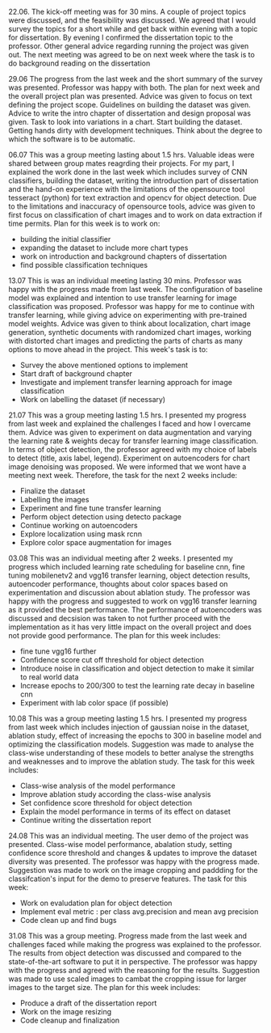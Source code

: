 22.06.
The kick-off meeting was for 30 mins. A couple of project topics were discussed, and the feasibility was discussed.
We agreed that I would survey the topics for a short while and get back within evening with a topic for dissertation. 
By evening I confirmed the dissertation topic to the professor. Other general advice regarding running the project was given out. 
The next meeting was agreed to be on next week where the task is to do background reading on the dissertation

29.06
The progress from the last week and the short summary of the survey was presented. Professor was happy with both. 
The plan for next week and the overall project plan was presented. Advice was given to focus on text defining the project scope. 
Guidelines on building the dataset was given. 
Advice to write the intro chapter of dissertation and design proposal was given. 
Task to look into variations in a chart. Start building the dataset. 
Getting hands dirty with development techniques. 
Think about the degree to which the software is to be automatic. 

06.07
This was a group meeting lasting about 1.5 hrs. Valuable ideas were shared between group mates reagrding their projects. 
For my part, I explained the work done in the last week which includes survey of CNN classifiers, building the dataset, writing the 
introduction part of dissertation and the hand-on experience with the limitations of the opensource tool tesseract (python) for text extraction and opencv for object
detection. Due to the limitations and inaccuracy of opensource tools, advice was given to first focus on classification of chart images and to work
on data extraction if time permits. Plan for this week is to work on:
- building the initial classifier 
- expanding the dataset to include more chart types
- work on introduction and background chapters of dissertation
- find possible classification techniques

13.07
This is was an individual meeting lasting 30 mins. Professor was happy with the progress made from last week. The configuration of baseline model was explained and intention to use transfer learning for image classification was proposed. Professor was happy for me to continue with transfer learning, while giving advice on experimenting with pre-trained model weights. Advice was given to think about localization, chart image generation, synthetic documents with randomized chart images, working with distorted chart images and predicting the parts of charts as many options to move ahead in the project. This week's task is to:
- Survey the above mentioned options to implement
- Start draft of background chapter
- Investigate and implement transfer learning approach for image classification
- Work on labelling the dataset (if necessary)

21.07
This was a group meeting lasting 1.5 hrs. I presented my progress from last week and explained the challenges I faced and how I overcame them. Advice was given to experiment on data augmentation and varying the learning rate & weights decay for transfer learning image classification. In terms of object detection, the professor agreed with my choice of labels to detect (title, axis label, legend). Experiment on autoencoders for chart image denoising was proposed. We were informed that we wont have a meeting next week. Therefore, the task for the next 2 weeks include:
- Finalize the dataset
- Labelling the images
- Experiment and fine tune transfer learning
- Perform object detection using detecto package
- Continue working on autoencoders
- Explore localization using mask rcnn
- Explore color space augmentation for images

03.08
This was an individual meeting after 2 weeks. I presented my progress which included learning rate scheduling for baseline cnn, fine tuning mobilenetv2 and vgg16 transfer learning, object detection results, autoencoder performance, thoughts about color spaces based on experimentation and discussion about ablation study. The professor was happy with the progress and suggested to work on vgg16 transfer learning as it provided the best performance. The performance of autoencoders was discussed and decsision was taken to not further proceed with the implementation as it has very little impact on the overall project and does not provide good performance. The plan for this week includes:
- fine tune vgg16 further
- Confidence score cut off threshold for object detection
- Introduce noise in classification and object detection to make it similar to real world data 
- Increase epochs to 200/300 to test the learning rate decay in baseline cnn
- Experiment with lab color space (if possible)

10.08
This was a group meeting lasting 1.5 hrs. I presented my progress from last week which includes injection of gaussian noise in the dataset, ablation study, effect of increasing the epochs to 300 in baseline model and optimizing the classification models. Suggestion was made to analyse the class-wise understanding of these models to better analyse the strengths and weaknesses and to improve the ablation study. The task for this week includes:
- Class-wise analysis of the model performance
- Improve ablation study according the class-wise analysis
- Set confidence score threshold for object detection
- Explain the model performance in terms of its effect on dataset
- Continue writing the dissertation report

24.08
This was an individual meeting. The user demo of the project was presented. Class-wise model performance, abalation study, setting confidence score threshold and changes & updates to improve the dataset diversity was presented. The professor was happy with the progress made. Suggestion was made to work on the image cropping and paddding for the classifcation's input for the demo to preserve features. The task for this week:
- Work on evaludation plan for object detection
- Implement eval metric : per class avg.precision and mean avg precision
- Code clean up and find bugs

31.08
This was a group meeting. Progress made from the last week and challenges faced while making the progress was explained to the professor. The results from object detection was discussed and compared to the state-of-the-art software to put it in perspective. The professor was happy with the progress and agreed with the reasoning for the results. Suggestion was made to use scaled images to cambat the cropping issue for larger images to the target size. The plan for this week includes:
- Produce a draft of the dissertation report
- Work on the image resizing
- Code cleanup and finalization
